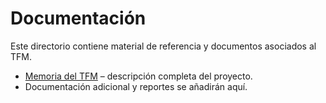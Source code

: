 # Documentación

Este directorio contiene material de referencia y documentos asociados al TFM.

- [Memoria del TFM](memoria_TFM.pdf) – descripción completa del proyecto.
- Documentación adicional y reportes se añadirán aquí.
